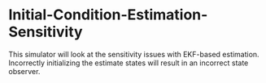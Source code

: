 # Initial-Condition-Estimation-Sensitivity

This simulator will look at the sensitivity issues with EKF-based estimation. Incorrectly initializing the estimate states will result in an incorrect state observer. 

